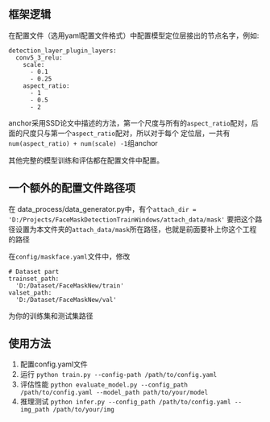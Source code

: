 ## 框架逻辑
在配置文件（选用yaml配置文件格式）中配置模型定位层接出的节点名字，例如:
```
detection_layer_plugin_layers:
  conv5_3_relu:
    scale:
      - 0.1
      - 0.25
    aspect_ratio:
      - 1
      - 0.5
      - 2
```
anchor采用SSD论文中描述的方法，第一个尺度与所有的`aspect_ratio`配对，后面的尺度只与第一个`aspect_ratio`配对，所以对于每个
定位层，一共有`num(aspect_ratio) + num(scale) -1`组anchor

其他完整的模型训练和评估都在配置文件中配置。
## 一个额外的配置文件路径项
在 data_process/data_generator.py中，有个`attach_dir = 'D:/Projects/FaceMaskDetectionTrainWindows/attach_data/mask'`
要把这个路径设置为本文件夹的`attach_data/mask`所在路径，也就是前面要补上你这个工程的路径

在`config/maskface.yaml`文件中，修改
```
# Dataset part
trainset_path:
  'D:/Dataset/FaceMaskNew/train' 
valset_path:
  'D:/Dataset/FaceMaskNew/val'
```
为你的训练集和测试集路径
## 使用方法
1. 配置config.yaml文件
2. 运行 `python train.py --config-path /path/to/config.yaml`
3. 评估性能 `python evaluate_model.py --config_path /path/to/config.yaml --model_path path/to/your/model`
4. 推理测试 `python infer.py --config_path /path/to/config.yaml --img_path /path/to/your/img`
